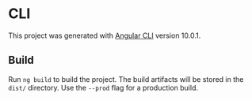 

# CLI

This project was generated with [Angular CLI](https://github.com/angular/angular-cli) version 10.0.1.

## Build

Run `ng build` to build the project. The build artifacts will be stored in the `dist/` directory. Use the `--prod` flag for a production build.
